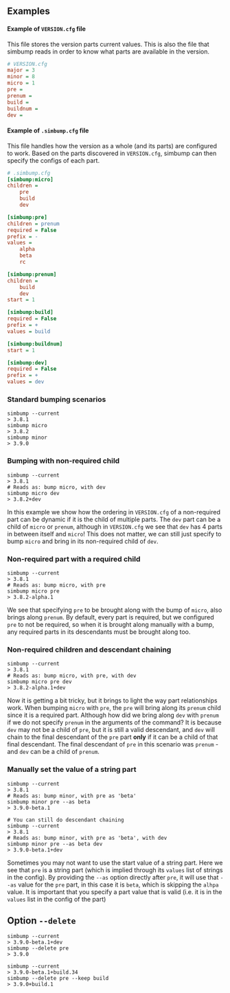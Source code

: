 ## Examples

#### Example of `VERSION.cfg` file

This file stores the version parts current values. This is also the file
that simbump reads in order to know what parts are available in the
version.
```ini
# VERSION.cfg
major = 3
minor = 8
micro = 1
pre = 
prenum = 
build = 
buildnum = 
dev = 
```


#### Example of `.simbump.cfg` file

This file handles how the version as a whole (and its parts) are 
configured to work. Based on the parts discovered in `VERSION.cfg`,
simbump can then specify the configs of each part.

```ini
# .simbump.cfg
[simbump:micro]
children =
    pre
    build
    dev

[simbump:pre]
children = prenum
required = False
prefix = -
values = 
    alpha
    beta
    rc

[simbump:prenum]
children = 
    build
    dev
start = 1

[simbump:build]
required = False
prefix = +
values = build

[simbump:buildnum]
start = 1

[simbump:dev]
required = False
prefix = +
values = dev
```


### Standard bumping scenarios

```shell
simbump --current
> 3.8.1
simbump micro
> 3.8.2
simbump minor
> 3.9.0
```


### Bumping with non-required child

```shell
simbump --current
> 3.8.1
# Reads as: bump micro, with dev
simbump micro dev
> 3.8.2+dev
```

In this example we show how the ordering in `VERSION.cfg` of a
non-required part can be dynamic if it is the child of multiple parts.
The `dev` part can be a child of `micro` or `prenum`, although in
`VERSION.cfg` we see that `dev` has 4 parts in between itself and
`micro`! This does not matter, we can still just specify to bump `micro`
and bring in its non-required child of `dev`.


### Non-required part with a required child

```shell
simbump --current
> 3.8.1
# Reads as: bump micro, with pre
simbump micro pre
> 3.8.2-alpha.1
```

We see that specifying `pre` to be brought along with the bump of
`micro`, also brings along `prenum`. By default, every part is required,
but we configured `pre` to not be required, so when it is brought along
manually with a bump, any required parts in its descendants must be
brought along too.


### Non-required children and descendant chaining

```shell
simbump --current
> 3.8.1
# Reads as: bump micro, with pre, with dev
simbump micro pre dev
> 3.8.2-alpha.1+dev
```

Now it is getting a bit tricky, but it brings to light
the way part relationships work. When bumping `micro` with `pre`, the
`pre` will bring along its `prenum` child since it is a
required part. Although how did we bring along `dev` with
`prenum` if we do not specify `prenum` in the arguments of the command?
It is because `dev` may not be a child of `pre`, but it is still a
valid descendant, and `dev` will chain to the final descendant of the
`pre` part **only** if it can be a child of that final descendant. The
final descendant of `pre` in this scenario was `prenum` - and `dev`
can be a child of `prenum`.


### Manually set the value of a string part

```shell
simbump --current
> 3.8.1
# Reads as: bump minor, with pre as 'beta'
simbump minor pre --as beta
> 3.9.0-beta.1
```

```shell
# You can still do descendant chaining
simbump --current
> 3.8.1
# Reads as: bump minor, with pre as 'beta', with dev
simbump minor pre --as beta dev
> 3.9.0-beta.1+dev
```

Sometimes you may not want to use the start value of a string part. Here
we see that `pre` is a string part (which is implied through its 
`values` list of strings in the config). By providing the `--as`
option directly after `pre`, it will use that `--as` value for the `pre`
part, in this case it is `beta`, which is skipping the
`alhpa` value. It is important that you specify a part value that is
valid (i.e. it is in the `values` list in the config of the part)


## Option `--delete`

```shell
simbump --current
> 3.9.0-beta.1+dev
simbump --delete pre
> 3.9.0
```

```shell
simbump --current
> 3.9.0-beta.1+build.34
simbump --delete pre --keep build
> 3.9.0+build.1
```